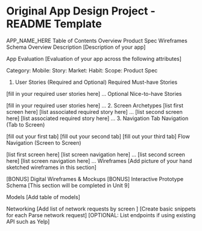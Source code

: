 # Original App Design Project - README Template
APP_NAME_HERE
Table of Contents
Overview
Product Spec
Wireframes
Schema
Overview
Description
[Description of your app]

App Evaluation
[Evaluation of your app across the following attributes]

Category:
Mobile:
Story:
Market:
Habit:
Scope:
Product Spec
1. User Stories (Required and Optional)
Required Must-have Stories

[fill in your required user stories here]
…
Optional Nice-to-have Stories

[fill in your required user stories here]
…
2. Screen Archetypes
[list first screen here]
[list associated required story here]
…
[list second screen here]
[list associated required story here]
…
3. Navigation
Tab Navigation (Tab to Screen)

[fill out your first tab]
[fill out your second tab]
[fill out your third tab]
Flow Navigation (Screen to Screen)

[list first screen here]
[list screen navigation here]
…
[list second screen here]
[list screen navigation here]
…
Wireframes
[Add picture of your hand sketched wireframes in this section]


[BONUS] Digital Wireframes & Mockups
[BONUS] Interactive Prototype
Schema
[This section will be completed in Unit 9]

Models
[Add table of models]

Networking
[Add list of network requests by screen ]
[Create basic snippets for each Parse network request]
[OPTIONAL: List endpoints if using existing API such as Yelp]
